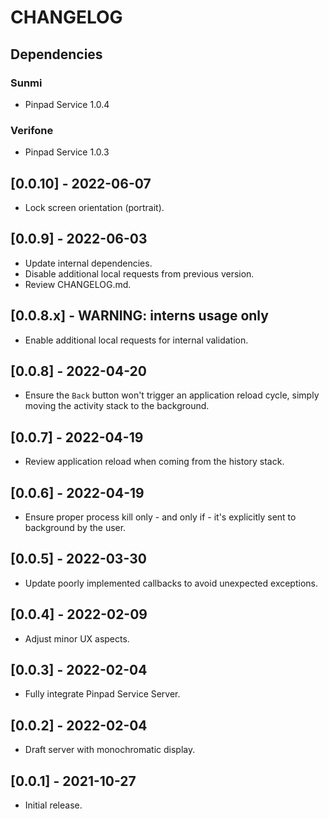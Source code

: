 # CHANGELOG

## Dependencies

### Sunmi
- Pinpad Service 1.0.4

### Verifone 
- Pinpad Service 1.0.3

## [0.0.10] - 2022-06-07
- Lock screen orientation (portrait).

## [0.0.9] - 2022-06-03
- Update internal dependencies.
- Disable additional local requests from previous version.
- Review CHANGELOG.md.

## [0.0.8.x] - WARNING: interns usage only
- Enable additional local requests for internal validation.

## [0.0.8] - 2022-04-20
- Ensure the `Back` button won't trigger an application reload cycle, simply
  moving the activity stack to the background.

## [0.0.7] - 2022-04-19
- Review application reload when coming from the history stack.

## [0.0.6] - 2022-04-19
- Ensure proper process kill only - and only if - it's explicitly sent to
  background by the user.

## [0.0.5] - 2022-03-30
- Update poorly implemented callbacks to avoid unexpected exceptions.

## [0.0.4] - 2022-02-09
- Adjust minor UX aspects.

## [0.0.3] - 2022-02-04
- Fully integrate Pinpad Service Server.

## [0.0.2] - 2022-02-04
- Draft server with monochromatic display.

## [0.0.1] - 2021-10-27
- Initial release.
